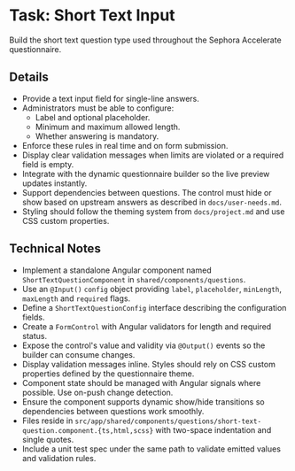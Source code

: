 # Task: Short Text Input

Build the short text question type used throughout the Sephora Accelerate questionnaire.

## Details
- Provide a text input field for single-line answers.
- Administrators must be able to configure:
  - Label and optional placeholder.
  - Minimum and maximum allowed length.
  - Whether answering is mandatory.
- Enforce these rules in real time and on form submission.
- Display clear validation messages when limits are violated or a required field is empty.
- Integrate with the dynamic questionnaire builder so the live preview updates instantly.
- Support dependencies between questions. The control must hide or show based on upstream answers as described in `docs/user-needs.md`.
- Styling should follow the theming system from `docs/project.md` and use CSS custom properties.

## Technical Notes
- Implement a standalone Angular component named `ShortTextQuestionComponent` in `shared/components/questions`.
- Use an `@Input()` `config` object providing `label`, `placeholder`, `minLength`, `maxLength` and `required` flags.
- Define a `ShortTextQuestionConfig` interface describing the configuration fields.
- Create a `FormControl` with Angular validators for length and required status.
- Expose the control's value and validity via `@Output()` events so the builder can consume changes.
- Display validation messages inline. Styles should rely on CSS custom properties defined by the questionnaire theme.
- Component state should be managed with Angular signals where possible. Use on-push change detection.
- Ensure the component supports dynamic show/hide transitions so dependencies between questions work smoothly.
- Files reside in `src/app/shared/components/questions/short-text-question.component.{ts,html,scss}` with two-space indentation and single quotes.
- Include a unit test spec under the same path to validate emitted values and validation rules.

